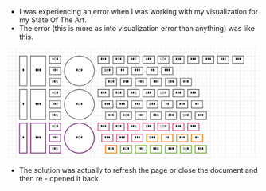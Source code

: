 * I was experiencing an error when I was working with my visualization for my State Of The Art.
* The error (this is more as into visualization error than anything) was like this.

![./20170408-2331-cet-visual-error-when-using-lucidchart-1.png](./20170408-2331-cet-visual-error-when-using-lucidchart-1.png)

* The solution was actually to refresh the page or close the document and then re - opened it back.